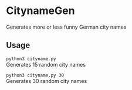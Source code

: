 # CitynameGen
Generates more or less funny German city names

## Usage
`python3 cityname.py`  
  Generates 15 random city names

`python3 cityname.py 30`  
  Generates 30 random city names
